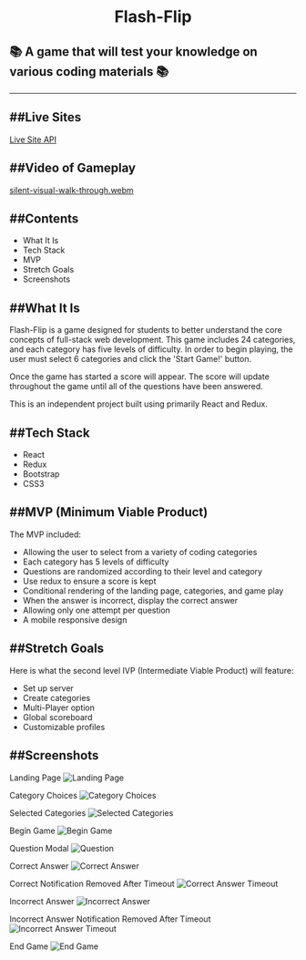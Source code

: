 <h1 align="center">Flash-Flip</h1>

## :books: A game that will test your knowledge on various coding materials :books:

---

##Live Sites
---

<a alt="Flash-Flip" href="https://main.dtj4kwusbjafh.amplifyapp.com/">
Live Site
</a>

<a alt="Flash-Flip-API" href="https://dezsays.github.io/API/data.json">
API
</a>

##Video of Gameplay
---

[silent-visual-walk-through.webm](https://user-images.githubusercontent.com/99201856/221380298-15639557-7d3a-4250-b6c0-13c262d218c2.webm)

##Contents
--- 
  * What It Is
  * Tech Stack
  * MVP
  * Stretch Goals
  * Screenshots

##What It Is
---
Flash-Flip is a game designed for students to better understand the core concepts of full-stack web development. This game includes 24 categories, and each category has five levels of difficulty. In order to begin playing, the user must select 6 categories and click the 'Start Game!' button. 

Once the game has started a score will appear. The score will update throughout the game until all of the questions have been answered.

This is an independent project built using primarily React and Redux.

##Tech Stack
---
  * React
  * Redux
  * Bootstrap
  * CSS3

##MVP (Minimum Viable Product)
---  
The MVP included:
  * Allowing the user to select from a variety of coding categories
  * Each category has 5 levels of difficulty
  * Questions are randomized according to their level and category
  * Use redux to ensure a score is kept
  * Conditional rendering of the landing page, categories, and game play
  * When the answer is incorrect, display the correct answer
  * Allowing only one attempt per question
  * A mobile responsive design

##Stretch Goals
---
Here is what the second level IVP (Intermediate Viable Product) will feature:
  * Set up server
  * Create categories
  * Multi-Player option
  * Global scoreboard
  * Customizable profiles

##Screenshots
---
Landing Page 
![Landing Page](/public/flash-flip-landing-page-screenshot.png)

Category Choices
![Category Choices](/public/flash-flip-category-init-page-screenshot.png)

Selected Categories
![Selected Categories](/public/flash-flip-category-selected-page-screenshot.png)

Begin Game
![Begin Game](/public/flash-flip-game-init-page-screenshot.png)

Question Modal
![Question](/public/flash-flip-question-init-screenshot.png)

Correct Answer
![Correct Answer](/public/flash-flip-question-correct-screenshot.png)

Correct Notification Removed After Timeout
![Correct Answer Timeout](/public/flash-flip-question-correct-timeout-screenshot.png)

Incorrect Answer 
![Incorrect Answer](/public/flash-flip-question-incorrect-screenshot.png)

Incorrect Answer Notification Removed After Timeout 
![Incorrect Answer Timeout](/public/flash-flip-question-incorrect-timeout-screenshot.png)

End Game
![End Game](/public/flash-flip-final-page-screenshot.png)


